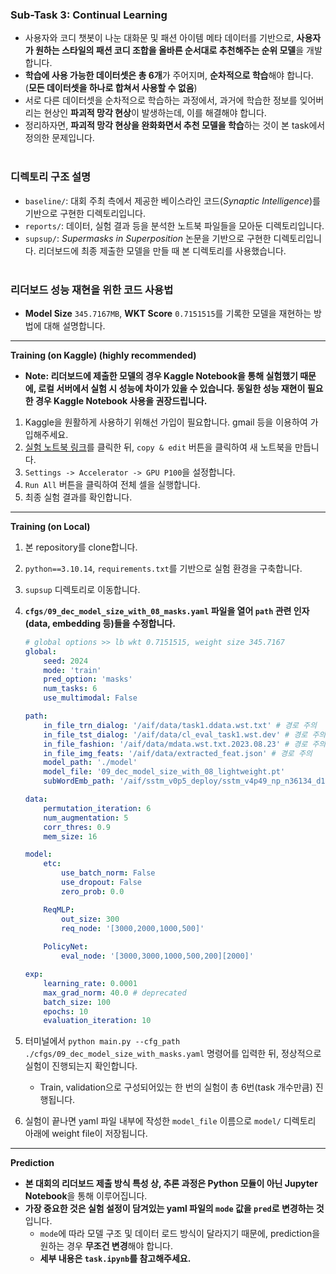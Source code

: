 ### Sub-Task 3: Continual Learning
- 사용자와 코디 챗봇이 나눈 대화문 및 패션 아이템 메타 데이터를 기반으로, **사용자가 원하는 스타일의 패션 코디 조합을 올바른 순서대로 추천해주는 순위 모델**을 개발합니다.
- **학습에 사용 가능한 데이터셋은 총 6개**가 주어지며, **순차적으로 학습**해야 합니다. (**모든 데이터셋을 하나로 합쳐서 사용할 수 없음**)
- 서로 다른 데이터셋을 순차적으로 학습하는 과정에서, 과거에 학습한 정보를 잊어버리는 현상인 **파괴적 망각 현상**이 발생하는데, 이를 해결해야 합니다.
- 정리하자면, **파괴적 망각 현상을 완화화면서 추천 모델을 학습**하는 것이 본 task에서 정의한 문제입니다.
<br><br>

### 디렉토리 구조 설명
- `baseline/`: 대회 주최 측에서 제공한 베이스라인 코드(_Synaptic Intelligence_)를 기반으로 구현한 디렉토리입니다.
- `reports/`: 데이터, 실험 결과 등을 분석한 노트북 파일들을 모아둔 디렉토리입니다.
- `supsup/`: _Supermasks in Superposition_ 논문을 기반으로 구현한 디렉토리입니다. 리더보드에 최종 제출한 모델을 만들 때 본 디렉토리를 사용했습니다.
<br><br>

### 리더보드 성능 재현을 위한 코드 사용법
- **Model Size** `345.7167MB`, **WKT Score** `0.7151515`를 기록한 모델을 재현하는 방법에 대해 설명합니다.
---
**Training (on Kaggle) (highly recommended)**

- **Note: 리더보드에 제출한 모델의 경우 Kaggle Notebook을 통해 실험했기 때문에, 로컬 서버에서 실험 시 성능에 차이가 있을 수 있습니다. 동일한 성능 재현이 필요한 경우 Kaggle Notebook 사용을 권장드립니다.**
1. Kaggle을 원활하게 사용하기 위해선 가입이 필요합니다. gmail 등을 이용하여 가입해주세요.
1. [실험 노트북 링크](https://www.kaggle.com/code/nstalways20/2024-etri-fashion-how-s5-subtask3-final-code?scriptVersionId=198060972)를 클릭한 뒤, `copy & edit` 버튼을 클릭하여 새 노트북을 만듭니다.
1. `Settings -> Accelerator -> GPU P100`을 설정합니다.
1. `Run All` 버튼을 클릭하여 전체 셀을 실행합니다.
1. 최종 실험 결과를 확인합니다.
---
**Training (on Local)**

1. 본 repository를 clone합니다.
1. `python==3.10.14`, `requirements.txt`를 기반으로 실험 환경을 구축합니다.
1. `supsup` 디렉토리로 이동합니다.
1. **`cfgs/09_dec_model_size_with_08_masks.yaml` 파일을 열어 `path` 관련 인자(data, embedding 등)들을 수정합니다.**

    ```yaml
    # global options >> lb wkt 0.7151515, weight size 345.7167
    global:
        seed: 2024
        mode: 'train'
        pred_option: 'masks'
        num_tasks: 6
        use_multimodal: False
 
    path:
        in_file_trn_dialog: '/aif/data/task1.ddata.wst.txt' # 경로 주의
        in_file_tst_dialog: '/aif/data/cl_eval_task1.wst.dev' # 경로 주의
        in_file_fashion: '/aif/data/mdata.wst.txt.2023.08.23' # 경로 주의
        in_file_img_feats: '/aif/data/extracted_feat.json' # 경로 주의
        model_path: './model'
        model_file: '09_dec_model_size_with_08_lightweight.pt'
        subWordEmb_path: '/aif/sstm_v0p5_deploy/sstm_v4p49_np_n36134_d128.dat' # 경로 주의

    data:
        permutation_iteration: 6
        num_augmentation: 5
        corr_thres: 0.9
        mem_size: 16

    model:
        etc:
            use_batch_norm: False
            use_dropout: False
            zero_prob: 0.0

        ReqMLP:
            out_size: 300
            req_node: '[3000,2000,1000,500]'
        
        PolicyNet:
            eval_node: '[3000,3000,1000,500,200][2000]'

    exp:
        learning_rate: 0.0001
        max_grad_norm: 40.0 # deprecated
        batch_size: 100
        epochs: 10
        evaluation_iteration: 10
    ```

1. 터미널에서 `python main.py --cfg_path ./cfgs/09_dec_model_size_with_masks.yaml` 명령어를 입력한 뒤, 정상적으로 실험이 진행되는지 확인합니다.
    - Train, validation으로 구성되어있는 한 번의 실험이 총 6번(task 개수만큼) 진행됩니다.
1. 실험이 끝나면 yaml 파일 내부에 작성한 `model_file` 이름으로 `model/` 디렉토리 아래에 weight file이 저장됩니다.
---
**Prediction**
- **본 대회의 리더보드 제출 방식 특성 상, 추론 과정은 Python 모듈이 아닌 Jupyter Notebook**을 통해 이루어집니다.
- **가장 중요한 것은 실험 설정이 담겨있는 yaml 파일의 `mode` 값을 `pred`로 변경하는 것**입니다.
    - `mode`에 따라 모델 구조 및 데이터 로드 방식이 달라지기 때문에, prediction을 원하는 경우 **무조건 변경**해야 합니다.
    - **세부 내용은 `task.ipynb`를 참고해주세요.**
